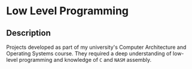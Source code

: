 # Low Level Programming

## Description

Projects developed as part of my university's Computer Architecture and Operating Systems course. They required a deep understanding of low-level programming and knowledge of `C` and `NASM` assembly.
